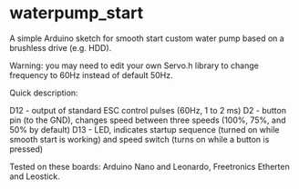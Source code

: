# waterpump_start
A simple Arduino sketch for smooth start custom water pump based on a brushless drive (e.g. HDD).

Warning: you may need to edit your own Servo.h library to change frequency to 60Hz instead of default 50Hz.

Quick description:

D12 - output of standard ESC control pulses (60Hz, 1 to 2 ms)
D2 - button pin (to the GND), changes speed between three speeds (100%, 75%, and 50% by default)
D13 - LED, indicates startup sequence (turned on while smooth start is working) and speed switch (turns on while a button is pressed)

Tested on these boards: Arduino Nano and Leonardo, Freetronics Etherten and Leostick.
